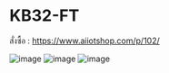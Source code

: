 # KB32-FT

สั่งซื้อ : https://www.aiiotshop.com/p/102/

![image](https://ff.lnwfile.com/_/ff/_raw/ax/ox/do.png)
![image](https://ff.lnwfile.com/_/ff/_raw/vb/f3/es.png)
![image](https://ff.lnwfile.com/_/ff/_raw/jl/jc/xw.png)


